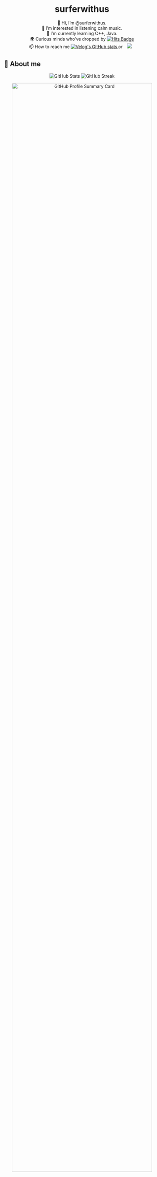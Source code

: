 <h1 align="center">surferwithus</h1>

<p align="center">
  👋 Hi, I’m @surferwithus.<br>
  👀 I’m interested in listening calm music.<br>
  🌱 I’m currently learning C++, Java.<br>
<!--  ⚡ Department club : <strong>keeper</strong><br> -->
  🌍 Curious minds who've dropped by 
  <a href="https://hits.seeyoufarm.com">
    <img src="https://hits.seeyoufarm.com/api/count/incr/badge.svg?url=https%3A%2F%2Fgithub.com%2Fsurferwithus&count_bg=%23507EDE&title_bg=%23000000&icon=&icon_color=%23E7E7E7&title=hits&edge_flat=false" alt="Hits Badge"/>
  </a> <br>
  📫 How to reach me 
  <a href="https://velog.io/@surferwithus">
    <img src="https://velog-readme-stats.vercel.app/api/badge?name=surferwithus" alt="Velog's GitHub stats"/> </a> or 
  <a href="https://instagram.com/orezvun">
    <img 
      src="http://img.shields.io/badge/-orezvun-black?style=flat&logo=instagram&link=https://instagram.com/orezvun/"
      style="height: auto; margin-left: 10px; margin-right: 10px;"
    />
  </a>
</p>


## 👀 About me

<p align="center">
  <img src="https://github-readme-stats.vercel.app/api?username=surferwithus&show_icons=true&theme=radical" alt="GitHub Stats"/>
  <img src="https://github-readme-streak-stats.herokuapp.com/?user=surferwithus&theme=radical" alt="GitHub Streak"/>
</p>

<p align="center">
  <img src="https://github-profile-summary-cards.vercel.app/api/cards/profile-details?username=surferwithus&theme=github" alt="GitHub Profile Summary Card" width="95%">
</p>

<p align="center">
  <a href="https://solved.ac/dbsdud3272">
    <img src="http://mazassumnida.wtf/api/v2/generate_badge?boj=dbsdud3272" alt="Solved.ac Profile" width="47.4%">
  </a>
  <img src="http://mazandi.herokuapp.com/api?handle=dbsdud3272&theme=warm" alt="Mazandi Profile" width="47.4%"/>
</p>

</br>
</br>


## 📚 About The Recent Project
### 💻 PNU-PPP
<p align="center">
This project is an app created for the convenience of Pusan National University students. </br>
Through this app, students can comfortably know department announcements, extra curricular activities, and academic schedules by using notifications. </br>
And also, this app have restaurants information around university and we can use the 'Pick a restaurant at random' functions. </br>
</br>
If you are a student at Pusan National University, I think it is a good app to use at least once. </br>
</p>
